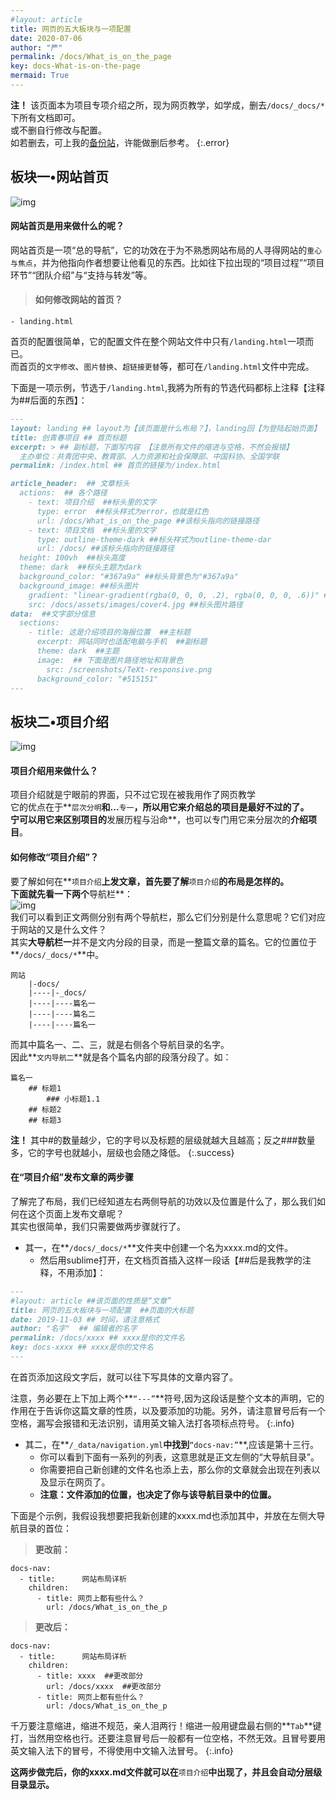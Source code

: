```yaml
---
#layout: article
title: 网页的五大板块与一项配置
date: 2020-07-06
author: "严"
permalink: /docs/What_is_on_the_page
key: docs-What-is-on-the-page
mermaid: True
---
```


**注！**
该页面本为项目专项介绍之所，现为网页教学，如学成，删去`/docs/_docs/*`下所有文档即可。  
或不删自行修改与配置。  
如若删去，可上我的[备份站](https://eroskss.github.io/)，许能做删后参考。
{:.error}

## 板块一•网站首页  
![img](http://pic.yupoo.com/erowz/daef16f8/6a09b5f1.jpg)  
#### 网站首页是用来做什么的呢？  
网站首页是一项“总的导航”，它的功效在于为不熟悉网站布局的人寻得网站的`重心与焦点`，并为他指向作者想要让他看见的东西。比如往下拉出现的“项目过程”“项目环节”“团队介绍”与“支持与转发”等。
> #### **如何修改网站的首页？**  
  
```
- landing.html
```
首页的配置很简单，它的配置文件在整个网站文件中只有`/landing.html`一项而已。  
而首页的`文字修改`、`图片替换`、`超链接更替`等，都可在`/landing.html`文件中完成。  
  
下面是一项示例，节选于`/landing.html`,我將为所有的节选代码都标上注释【注释为##后面的东西】：    
```markdown
---
layout: landing ## layout为【该页面是什么布局？】，landing回【为登陆起始页面】
title: 创青春项目 ## 首页标题
excerpt: > ## 副标题，下面写内容 【注意所有文件的缩进与空格，不然会报错】
  主办单位：共青团中央、教育部、人力资源和社会保障部、中国科协、全国学联
permalink: /index.html ## 首页的链接为/index.html

article_header:  ## 文章标头
  actions:  ## 各个路径
    - text: 项目介绍  ##标头里的文字
      type: error  ##标头样式为error，也就是红色
      url: /docs/What_is_on_the_page ##该标头指向的链接路径
    - text: 项目文档  ##标头里的文字
      type: outline-theme-dark ##标头样式为outline-theme-dar
      url: /docs/ ##该标头指向的链接路径
  height: 100vh  ##标头高度
  theme: dark  ##标头主题为dark
  background_color: "#367a9a" ##标头背景色为"#367a9a"
  background_image: ##标头图片
    gradient: "linear-gradient(rgba(0, 0, 0, .2), rgba(0, 0, 0, .6))" ##标头线性梯度，不用管
    src: /docs/assets/images/cover4.jpg ##标头图片路径
data:  ##文字部分信息
  sections:
    - title: 这是介绍项目的海报位置  ##主标题
      excerpt: 网站同时也适配电脑与手机  ##副标题
      theme: dark  ##主题
      image:  ## 下面是图片路径地址和背景色
        src: /screenshots/TeXt-responsive.png
      background_color: "#515151"
---
```

## 板块二•项目介绍
![img](http://pic.yupoo.com/erowz/04f4233e/52170646.jpg)  
#### 项目介绍用来做什么？
项目介绍就是宁眼前的界面，只不过它现在被我用作了网页教学  
它的优点在于**`层次分明`**和...**`专一`**，所以用它来介绍总的项目是最好不过的了。  
宁可以用它来区别项目的**发展历程与沿命**，也可以专门用它来分层次的**介绍项目**。  
#### 如何修改“项目介绍”？  
要了解如何在**`项目介绍`**上发文章，首先要了解**`项目介绍`**的布局是怎样的。  
下面就先看一下两个**导航栏**：  
![img](http://pic.yupoo.com/erowz/8a2b93b2/bb4c409e.jpg)  
我们可以看到正文两侧分别有两个导航栏，那么它们分别是什么意思呢？它们对应于网站的又是什么文件？  
其实**大导航栏一**并不是文内分段的目录，而是一整篇文章的篇名。它的位置位于**`/docs/_docs/*`**中。  

```
网站
    |-docs/
    |----|-_docs/
    |----|----篇名一
    |----|----篇名二
    |----|----篇名一
```
而其中篇名一、二、三，就是右侧各个导航目录的名字。  
因此**`文内导航二`**就是各个篇名内部的段落分段了。如：  

```
篇名一
    ## 标题1
        ### 小标题1.1
    ## 标题2
    ## 标题3
```
**注！** 其中#的数量越少，它的字号以及标题的层级就越大且越高；反之###数量多，它的字号也就越小，层级也会随之降低。
{:.success}

#### 在“项目介绍”发布文章的两步骤  
了解完了布局，我们已经知道左右两侧导航的功效以及位置是什么了，那么我们如何在这个页面上发布文章呢？  
其实也很简单，我们只需要做两步骤就行了。  
- 其一，在**`/docs/_docs/*`**文件夹中创建一个名为xxxx.md的文件。
    - 然后用sublime打开，在文档页首插入这样一段话【##后是我教学的注释，不用添加】：  

```markdown
---
#layout: article ##该页面的性质是“文章”
title: 网页的五大板块与一项配置  ##页面的大标题
date: 2019-11-03 ## 时间，请注意格式
author: "名字"  ## 编辑者的名字
permalink: /docs/xxxx ## xxxx是你的文件名  
key: docs-xxxx ## xxxx是你的文件名 
---

```  
  
在首页添加这段文字后，就可以往下写具体的文章内容了。  
  
注意，务必要在上下加上两个**`“---”`**符号,因为这段话是整个文本的声明，它的作用在于告诉你这篇文章的性质，以及要添加的功能。另外，请注意冒号后有一个空格，漏写会报错和无法识别，请用英文输入法打各项标点符号。
{:.info}

- 其二，在**`/_data/navigation.yml`**中找到**`“docs-nav:”`**,应该是第十三行。
    - 你可以看到下面有一系列的列表，这意思就是正文左侧的“大导航目录”。
    - 你需要把自己新创建的文件名也添上去，那么你的文章就会出现在列表以及显示在网页了。
    - **注意：文件添加的位置，也决定了你与该导航目录中的位置。**  
  
下面是个示例，我假设我想要把我新创建的xxxx.md也添加其中，并放在左侧大导航目录的首位： 

> **更改前：**  

```
docs-nav:
  - title:      网站布局详析
    children:
      - title: 网页上都有些什么？
        url: /docs/What_is_on_the_p
```  

> **更改后：**  

```
docs-nav:
  - title:      网站布局详析
    children:
      - title: xxxx  ##更改部分
        url: /docs/xxxx  ##更改部分
      - title: 网页上都有些什么？
        url: /docs/What_is_on_the_p
```  
  
千万要注意缩进，缩进不规范，亲人泪两行！缩进一般用键盘最右侧的**`Tab`**键打，当然用空格也行。还要注意冒号后一般都有一位空格，不然无效。且冒号要用英文输入法下的冒号，不得使用中文输入法冒号。
{:.info}
  
**这两步做完后，你的xxxx.md文件就可以在**`项目介绍`**中出现了，并且会自动分层级目录显示。**